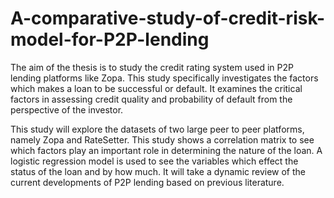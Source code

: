 # A-comparative-study-of-credit-risk-model-for-P2P-lending
The aim of the thesis is to study the credit rating system used in P2P lending platforms like Zopa. This study specifically investigates the factors which makes a loan to be successful or default. It examines the critical factors in assessing credit quality and probability of default from the perspective of the investor. 

This study will explore the datasets of two large peer to peer platforms, namely Zopa and RateSetter. This study shows a correlation matrix to see which factors play an important role in determining the nature of the loan. A logistic regression model is used to see the variables which effect the status of the loan and by how much. It will take a dynamic review of the current developments of P2P lending based on previous literature.
